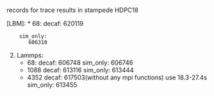 records for trace results in stampede  HDPC18

[LBM]:
    * 68:
        decaf:
           620119
            
        sim_only:
           606310

2. Lammps:
    * 68:
        decaf:
           606748 
        sim_only:
            606746
    * 1088
        decaf: 
            613116
        sim_only:
            613444
    * 4352
        decaf: 
            617503(without any mpi functions)
                use 18.3-27.4s
        sim_only:
            613455
            


    
    

